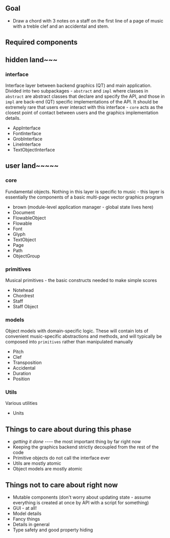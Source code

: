 ## Goal
* Draw a chord with 3 notes on a staff on the first line
  of a page of music with a treble clef and an accidental and stem.

## Required components

## hidden land~~~

### interface
Interface layer between backend graphics (QT) and main application.
Divided into two subpackages - `abstract` and `impl` where classes
in `abstract` are abstract classes that declare and specify the API,
and those in `impl` are back-end (QT) specific implementations of the
API. It should be extremely rare that users ever interact with this
interface - `core` acts as the closest point of contact between users
and the graphics implementation details.
* AppInterface
* FontInterface
* GrobInterface
* LineInterface
* TextObjectInterface

## user land~~~~~

### core
Fundamental objects. Nothing in this layer is specific to music -
this layer is essentially the components of a basic multi-page vector
graphics program
* brown (module-level application manager - global state lives here)
* Document
* FlowableObject
* Flowable
* Font
* Glyph
* TextObject
* Page
* Path
* ObjectGroup

### primitives
Musical primitives - the basic constructs needed to make simple scores
* Notehead
* Chordrest
* Staff
* Staff Object

### models
Object models with domain-specific logic. These will contain lots of
convenient music-specific abstractions and methods, and will typically
be composed into `primitives` rather than manipulated manually
* Pitch
* Clef
* Transposition
* Accidental
* Duration
* Position

### Utils
Various utilities
* Units

## Things to care about during this phase
* _getting it done_  ---- the most important thing by far right now
* Keeping the graphics backend strictly decoupled from the rest of the code
* Primitive objects do not call the interface ever
* Utils are mostly atomic
* Object models are mostly atomic



## Things not to care about right now
* Mutable components (don't worry about updating state -
  assume everything is created at once by API with a script for something)
* GUI - at all!
* Model details
* Fancy things
* Details in general
* Type safety and good property hiding

